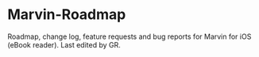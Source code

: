 Marvin-Roadmap
==============

Roadmap, change log, feature requests and bug reports for Marvin for iOS (eBook reader).
Last edited by GR.
